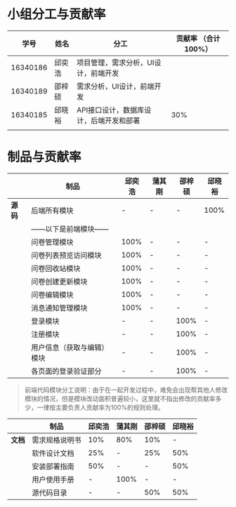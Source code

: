 # 小组分工与贡献率

| 学号     | 姓名   | 分工                                    | 贡献率 （合计100%） |
| -------- | ------ | --------------------------------------- | ------------------- |
| 16340186 | 邱奕浩 | 项目管理，需求分析，UI设计，前端开发    |                     |
| 16340189 | 邵梓硕 | 需求分析，UI设计，前端开发              |                     |
| 16340185 | 邱晓裕 | API接口设计，数据库设计，后端开发和部署 | 30%                 |
|          |        |                                         |                     |

# 制品与贡献率


|          | 制品                       | 邱奕浩 | 蒲其刚 | 邵梓硕 | 邱晓裕 |
| -------- | -------------------------- | ------ | ------ | ------ | ------ |
| **源码** | 后端所有模块               | -      | -      | -      | 100%   |
|          | ——以下是前端模块——     |        |        |        |        |
|          | 问卷管理模块               | 100%   | -      | -      | -      |
|          | 问卷列表预览访问模块       | 100%   | -      | -      | -      |
|          | 问卷回收站模块             | 100%   | -      | -      | -      |
|          | 问卷创建更新模块           | 100%   | -      | -      | -      |
|          | 问卷编辑模块               | 100%   | -      | -      | -      |
|          | 消息通知管理模块           | 100%   | -      | -      | -      |
|          | 登录模块                   | -      | -      | 100%   | -      |
|          | 注册模块                   | -      | -      | 100%   | -      |
|          | 用户信息（获取与编辑）模块 | -      | -      | 100%   | -      |
|          | 各页面的登录验证部分       | -      | -      | 100%   | -      |


> 前端代码模块分工说明：由于在一起开发过程中，难免会出现帮其他人修改模块的情况，但是模块改动面积普遍较小，这里就不指出修改的贡献率多少，一律按主要负责人贡献率为100%的规则处理。


|          | 制品           | 邱奕浩 | 蒲其刚 | 邵梓硕 | 邱晓裕 |
| -------- | -------------- | ------ | ------ | ------ | ------ |
| **文档** | 需求规格说明书     | 10% | 80% | 10% | - |
|          | 软件设计文档       | 25%    | -      | 25%    | 50%    |
|          | 安装部署指南   | 50%    | -      | -      | 50%    |
|          | 用户使用手册   | -      | 100%   | -      | -      |
|          | 源代码目录 | -      | -      | 50%   | 50%      |


